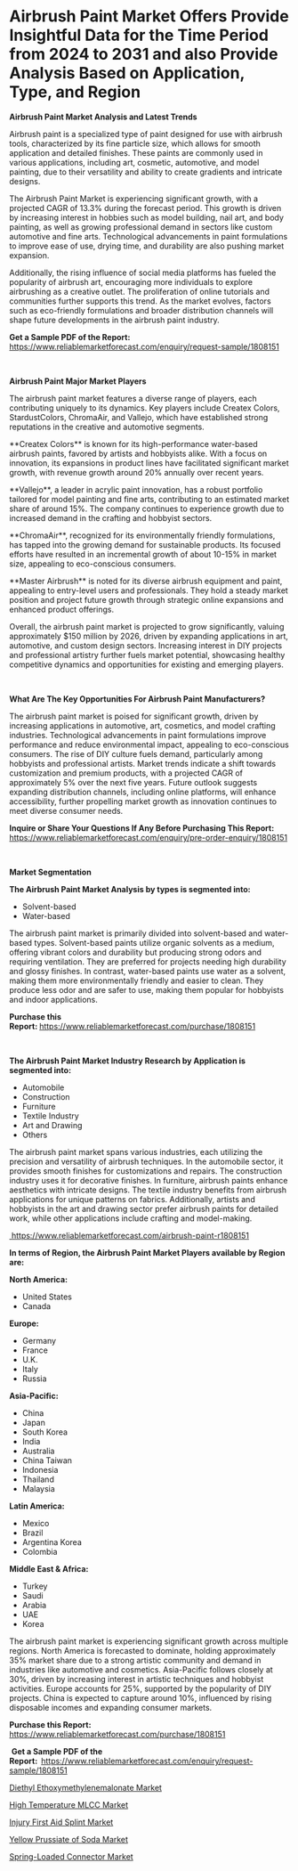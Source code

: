 <p><h1>Airbrush Paint Market Offers Provide Insightful Data for the Time Period from 2024 to 2031 and also Provide Analysis Based on Application, Type, and Region</h1></p><p><strong>Airbrush Paint Market Analysis and Latest Trends</strong></p>
<p><p>Airbrush paint is a specialized type of paint designed for use with airbrush tools, characterized by its fine particle size, which allows for smooth application and detailed finishes. These paints are commonly used in various applications, including art, cosmetic, automotive, and model painting, due to their versatility and ability to create gradients and intricate designs.</p><p>The Airbrush Paint Market is experiencing significant growth, with a projected CAGR of 13.3% during the forecast period. This growth is driven by increasing interest in hobbies such as model building, nail art, and body painting, as well as growing professional demand in sectors like custom automotive and fine arts. Technological advancements in paint formulations to improve ease of use, drying time, and durability are also pushing market expansion. </p><p>Additionally, the rising influence of social media platforms has fueled the popularity of airbrush art, encouraging more individuals to explore airbrushing as a creative outlet. The proliferation of online tutorials and communities further supports this trend. As the market evolves, factors such as eco-friendly formulations and broader distribution channels will shape future developments in the airbrush paint industry.</p></p>
<p><strong>Get a Sample PDF of the Report:&nbsp;</strong> <a href="https://www.reliablemarketforecast.com/enquiry/request-sample/1808151?utm_campaign=1108&utm_medium=2&utm_source=Github&utm_content=ia&utm_term=11112024&utm_id=airbrush-paint">https://www.reliablemarketforecast.com/enquiry/request-sample/1808151</a></p>
<p>&nbsp;</p>
<p><strong>Airbrush Paint Major Market Players</strong></p>
<p><p>The airbrush paint market features a diverse range of players, each contributing uniquely to its dynamics. Key players include Createx Colors, StardustColors, ChromaAir, and Vallejo, which have established strong reputations in the creative and automotive segments.</p><p>**Createx Colors** is known for its high-performance water-based airbrush paints, favored by artists and hobbyists alike. With a focus on innovation, its expansions in product lines have facilitated significant market growth, with revenue growth around 20% annually over recent years. </p><p>**Vallejo**, a leader in acrylic paint innovation, has a robust portfolio tailored for model painting and fine arts, contributing to an estimated market share of around 15%. The company continues to experience growth due to increased demand in the crafting and hobbyist sectors. </p><p>**ChromaAir**, recognized for its environmentally friendly formulations, has tapped into the growing demand for sustainable products. Its focused efforts have resulted in an incremental growth of about 10-15% in market size, appealing to eco-conscious consumers.</p><p>**Master Airbrush** is noted for its diverse airbrush equipment and paint, appealing to entry-level users and professionals. They hold a steady market position and project future growth through strategic online expansions and enhanced product offerings.</p><p>Overall, the airbrush paint market is projected to grow significantly, valuing approximately $150 million by 2026, driven by expanding applications in art, automotive, and custom design sectors. Increasing interest in DIY projects and professional artistry further fuels market potential, showcasing healthy competitive dynamics and opportunities for existing and emerging players.</p></p>
<p>&nbsp;</p>
<p><strong>What Are The Key Opportunities For Airbrush Paint Manufacturers?</strong></p>
<p><p>The airbrush paint market is poised for significant growth, driven by increasing applications in automotive, art, cosmetics, and model crafting industries. Technological advancements in paint formulations improve performance and reduce environmental impact, appealing to eco-conscious consumers. The rise of DIY culture fuels demand, particularly among hobbyists and professional artists. Market trends indicate a shift towards customization and premium products, with a projected CAGR of approximately 5% over the next five years. Future outlook suggests expanding distribution channels, including online platforms, will enhance accessibility, further propelling market growth as innovation continues to meet diverse consumer needs.</p></p>
<p><strong>Inquire or Share Your Questions If Any Before Purchasing This Report:</strong> <a href="https://www.reliablemarketforecast.com/enquiry/pre-order-enquiry/1808151?utm_campaign=1108&utm_medium=2&utm_source=Github&utm_content=ia&utm_term=11112024&utm_id=airbrush-paint">https://www.reliablemarketforecast.com/enquiry/pre-order-enquiry/1808151</a></p>
<p>&nbsp;</p>
<p><strong>Market Segmentation</strong></p>
<p><strong>The Airbrush Paint Market Analysis by types is segmented into:</strong></p>
<p><ul><li>Solvent-based</li><li>Water-based</li></ul></p>
<p><p>The airbrush paint market is primarily divided into solvent-based and water-based types. Solvent-based paints utilize organic solvents as a medium, offering vibrant colors and durability but producing strong odors and requiring ventilation. They are preferred for projects needing high durability and glossy finishes. In contrast, water-based paints use water as a solvent, making them more environmentally friendly and easier to clean. They produce less odor and are safer to use, making them popular for hobbyists and indoor applications.</p></p>
<p><strong>Purchase this Report:&nbsp;</strong><a href="https://www.reliablemarketforecast.com/purchase/1808151?utm_campaign=1108&utm_medium=2&utm_source=Github&utm_content=ia&utm_term=11112024&utm_id=airbrush-paint">https://www.reliablemarketforecast.com/purchase/1808151</a></p>
<p>&nbsp;</p>
<p><strong>The Airbrush Paint Market Industry Research by Application is segmented into:</strong></p>
<p><ul><li>Automobile</li><li>Construction</li><li>Furniture</li><li>Textile Industry</li><li>Art and Drawing</li><li>Others</li></ul></p>
<p><p>The airbrush paint market spans various industries, each utilizing the precision and versatility of airbrush techniques. In the automobile sector, it provides smooth finishes for customizations and repairs. The construction industry uses it for decorative finishes. In furniture, airbrush paints enhance aesthetics with intricate designs. The textile industry benefits from airbrush applications for unique patterns on fabrics. Additionally, artists and hobbyists in the art and drawing sector prefer airbrush paints for detailed work, while other applications include crafting and model-making.</p></p>
<p><a href="https://www.reliablemarketforecast.com/airbrush-paint-r1808151?utm_campaign=1108&utm_medium=2&utm_source=Github&utm_content=ia&utm_term=11112024&utm_id=airbrush-paint">&nbsp;https://www.reliablemarketforecast.com/airbrush-paint-r1808151</a></p>
<p><strong>In terms of Region, the Airbrush Paint Market Players available by Region are:</strong></p>
<p>
    <p> <strong> North America: </strong>
        <ul>
            <li>United States</li>
            <li>Canada</li>
        </ul>
        </p> 
    <p> <strong> Europe: </strong>
        <ul>
            <li>Germany</li>
            <li>France</li>
            <li>U.K.</li>
            <li>Italy</li>
            <li>Russia</li>
        </ul>
        </p> 
    <p> <strong> Asia-Pacific: </strong>
        <ul>
            <li>China</li>
            <li>Japan</li>
            <li>South Korea</li>
            <li>India</li>
            <li>Australia</li>
            <li>China Taiwan</li>
            <li>Indonesia</li>
            <li>Thailand</li>
            <li>Malaysia</li>
        </ul>
        </p> 
    <p> <strong> Latin America: </strong>
        <ul>
            <li>Mexico</li>
            <li>Brazil</li>
            <li>Argentina Korea</li>
            <li>Colombia</li>
        </ul>
        </p> 
    <p> <strong> Middle East & Africa: </strong>
        <ul>
            <li>Turkey</li>
            <li>Saudi</li>
            <li>Arabia</li>
            <li>UAE</li>
            <li>Korea</li>
        </ul>
    </p>
    </p>
<p><p>The airbrush paint market is experiencing significant growth across multiple regions. North America is forecasted to dominate, holding approximately 35% market share due to a strong artistic community and demand in industries like automotive and cosmetics. Asia-Pacific follows closely at 30%, driven by increasing interest in artistic techniques and hobbyist activities. Europe accounts for 25%, supported by the popularity of DIY projects. China is expected to capture around 10%, influenced by rising disposable incomes and expanding consumer markets.</p></p>
<p><strong>Purchase this Report: </strong><a href="https://www.reliablemarketforecast.com/purchase/1808151?utm_campaign=1108&utm_medium=2&utm_source=Github&utm_content=ia&utm_term=11112024&utm_id=airbrush-paint">https://www.reliablemarketforecast.com/purchase/1808151</a></p>
<p>&nbsp;<strong>Get a Sample PDF of the Report:&nbsp;&nbsp;</strong><a href="https://www.reliablemarketforecast.com/enquiry/request-sample/1808151?utm_campaign=1108&utm_medium=2&utm_source=Github&utm_content=ia&utm_term=11112024&utm_id=airbrush-paint">https://www.reliablemarketforecast.com/enquiry/request-sample/1808151</a></p>
<p><strong></strong></p>
<p><p><a href="https://github.com/cecilebbruhter/Market-Research-Report-List-1/blob/main/diethyl-ethoxymethylenemalonate-market.md?utm_campaign=1108&utm_medium=2&utm_source=Github&utm_content=ia&utm_term=11112024&utm_id=airbrush-paint">Diethyl Ethoxymethylenemalonate Market</a></p><p><a href="https://www.linkedin.com/pulse/high-temperature-mlcc-market-global-regional-analysis-focus-gvrcc?utm_campaign=1108&utm_medium=2&utm_source=Github&utm_content=ia&utm_term=11112024&utm_id=airbrush-paint">High Temperature MLCC Market</a></p><p><a href="https://issuu.com/reportprime-2/docs/injury-first-aid-splint-market-size_b522b9aa46a8ec?utm_campaign=1108&utm_medium=2&utm_source=Github&utm_content=ia&utm_term=11112024&utm_id=airbrush-paint">Injury First Aid Splint Market</a></p><p><a href="https://github.com/nekolalrclippo/Market-Research-Report-List-1/blob/main/yellow-prussiate-of-soda-market.md?utm_campaign=1108&utm_medium=2&utm_source=Github&utm_content=ia&utm_term=11112024&utm_id=airbrush-paint">Yellow Prussiate of Soda Market</a></p><p><a href="https://www.linkedin.com/pulse/global-spring-loaded-connector-51-cagr-forecast-2024-2031-wi1oc?utm_campaign=1108&utm_medium=2&utm_source=Github&utm_content=ia&utm_term=11112024&utm_id=airbrush-paint">Spring-Loaded Connector Market</a></p></p>
